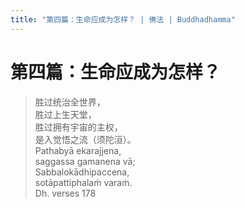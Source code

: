 ```yaml
---
title: "第四篇：生命应成为怎样？ | 佛法 | Buddhadhamma"
---
```


# 第四篇：生命应成为怎样？

> 胜过统治全世界，  
> 胜过上生天堂，  
> 胜过拥有宇宙的主权，  
> 是入觉悟之流（须陀洹）。  
> Pathabyā ekarajjena,  
> saggassa gamanena vā;  
> Sabbalokādhipaccena,  
> sotāpattiphalaṁ varaṁ.  
> Dh. verses 178